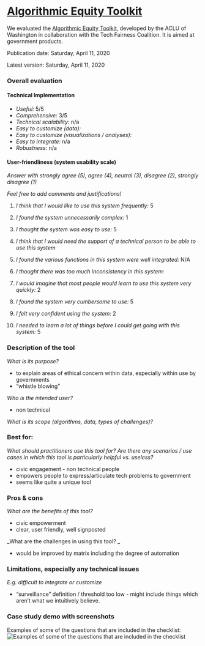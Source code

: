 # [Algorithmic Equity Toolkit](https://www.aclu-wa.org/AEKit)

We evaluated the [Algorithmic Equity Toolkit](https://www.aclu-wa.org/AEKit), developed by the ACLU of Washington in collaboration with the Tech Fairness Coalition. It is aimed at government products.

Publication date: Saturday, April 11, 2020

Latest version: Saturday, April 11, 2020

### Overall evaluation

#### Technical Implementation

- _Useful:_ 5/5
- _Comprehensive:_ 3/5
- _Technical scalability:_ n/a
- _Easy to customize (data):_
- _Easy to customize (visualizations / analyses):_
- _Easy to integrate:_ n/a
- _Robustness:_ n/a

#### User-friendliness (system usability scale)

_Answer with strongly agree (5), agree (4), neutral (3), disagree (2), strongly disagree (1)_

_Feel free to add comments and justifications!_

1. _I think that I would like to use this system frequently:_ 5

2. _I found the system unnecessarily complex:_ 1

3. _I thought the system was easy to use:_ 5

4. _I think that I would need the support of a technical person to be able to use this system_

5. _I found the various functions in this system were well integrated:_ N/A

6. _I thought there was too much inconsistency in this system:_

7. _I would imagine that most people would learn to use this system very quickly:_ 2

8. _I found the system very cumbersome to use:_ 5

9. _I felt very confident using the system:_ 2

10. _I needed to learn a lot of things before I could get going with this system:_ 5

### Description of the tool

_What is its purpose?_

- to explain areas of ethical concern within data, especially within use by governments
- “whistle blowing”

_Who is the intended user?_

- non technical

_What is its scope (algorithms, data, types of challenges)?_

### Best for:

_What should practitioners use this tool for? Are there any scenarios / use cases in which this tool is particularly helpful vs. useless?_

- civic engagement - non technical people
- empowers people to express/articulate tech problems to government
- seems like quite a unique tool

### Pros & cons

_What are the benefits of this tool?_

- civic empowerment
- clear, user friendly, well signposted

_What are the challenges in using this tool? _

- would be improved by matrix including the degree of automation

### Limitations, especially any technical issues

_E.g. difficult to integrate or customize_

- “surveillance” definition / threshold too low - might include things which aren’t what we intuitively believe.

### Case study demo with screenshots

Examples of some of the questions that are included in the checklist:
![Examples of some of the questions that are included in the checklist](../_media/image1.png)
